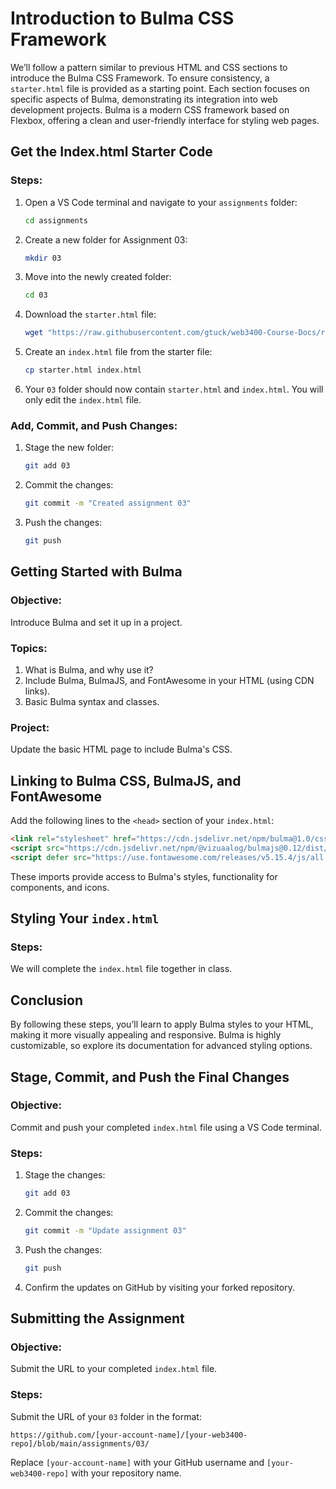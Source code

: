 # Introduction to Bulma CSS Framework

We’ll follow a pattern similar to previous HTML and CSS sections to introduce the Bulma CSS Framework. To ensure consistency, a `starter.html` file is provided as a starting point. Each section focuses on specific aspects of Bulma, demonstrating its integration into web development projects. Bulma is a modern CSS framework based on Flexbox, offering a clean and user-friendly interface for styling web pages.

## Get the Index.html Starter Code

### Steps:

1. Open a VS Code terminal and navigate to your `assignments` folder:
   ```bash
   cd assignments
   ```
2. Create a new folder for Assignment 03:
   ```bash
   mkdir 03
   ```
3. Move into the newly created folder:
   ```bash
   cd 03
   ```
4. Download the `starter.html` file:
   ```bash
   wget "https://raw.githubusercontent.com/gtuck/web3400-Course-Docs/refs/heads/main/assignments/03/starter.html"
   ```
5. Create an `index.html` file from the starter file:
   ```bash
   cp starter.html index.html
   ```
6. Your `03` folder should now contain `starter.html` and `index.html`. You will only edit the `index.html` file.

### Add, Commit, and Push Changes:

1. Stage the new folder:
   ```bash
   git add 03
   ```
2. Commit the changes:
   ```bash
   git commit -m "Created assignment 03"
   ```
3. Push the changes:
   ```bash
   git push
   ```

## Getting Started with Bulma

### Objective:

Introduce Bulma and set it up in a project.

### Topics:

1. What is Bulma, and why use it?
2. Include Bulma, BulmaJS, and FontAwesome in your HTML (using CDN links).
3. Basic Bulma syntax and classes.

### Project:

Update the basic HTML page to include Bulma's CSS.

## Linking to Bulma CSS, BulmaJS, and FontAwesome

Add the following lines to the `<head>` section of your `index.html`:

```html
<link rel="stylesheet" href="https://cdn.jsdelivr.net/npm/bulma@1.0/css/bulma.min.css">
<script src="https://cdn.jsdelivr.net/npm/@vizuaalog/bulmajs@0.12/dist/bulma.min.js"></script>
<script defer src="https://use.fontawesome.com/releases/v5.15.4/js/all.js"></script>
```

These imports provide access to Bulma's styles, functionality for components, and icons.

## Styling Your `index.html`

### Steps:

We will complete the `index.html` file together in class.

## Conclusion

By following these steps, you’ll learn to apply Bulma styles to your HTML, making it more visually appealing and responsive. Bulma is highly customizable, so explore its documentation for advanced styling options.

## Stage, Commit, and Push the Final Changes

### Objective:

Commit and push your completed `index.html` file using a VS Code terminal.

### Steps:

1. Stage the changes:
   ```bash
   git add 03
   ```
2. Commit the changes:
   ```bash
   git commit -m "Update assignment 03"
   ```
3. Push the changes:
   ```bash
   git push
   ```
4. Confirm the updates on GitHub by visiting your forked repository.

## Submitting the Assignment

### Objective:

Submit the URL to your completed `index.html` file.

### Steps:

Submit the URL of your `03` folder in the format:
```
https://github.com/[your-account-name]/[your-web3400-repo]/blob/main/assignments/03/
```
Replace `[your-account-name]` with your GitHub username and `[your-web3400-repo]` with your repository name.
